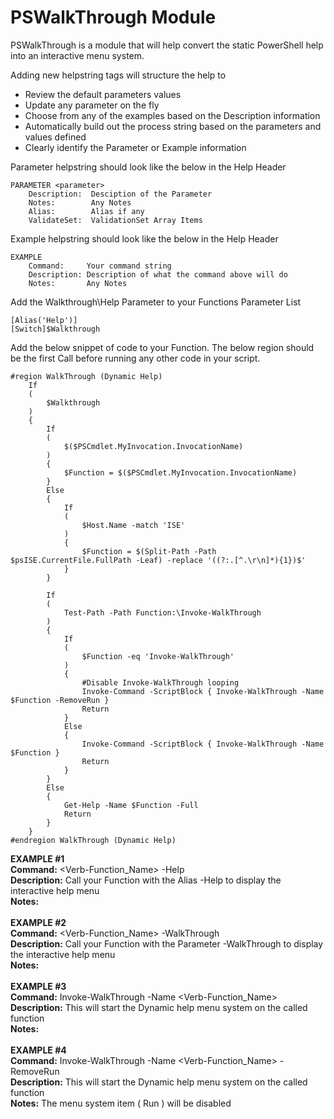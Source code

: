 # PSWalkThrough Module
PSWalkThrough is a module that will help convert the static PowerShell help into an interactive menu system.

Adding new helpstring tags will structure the help to

* Review the default parameters values 
* Update any parameter on the fly
* Choose from any of the examples based on the Description information
* Automatically build out the process string based on the parameters and values defined
* Clearly identify the Parameter or Example information

        
Parameter helpstring should look like the below in the Help Header
```
PARAMETER <parameter>
    Description:  Desciption of the Parameter
    Notes:        Any Notes
    Alias:        Alias if any
    ValidateSet:  ValidationSet Array Items
```
Example helpstring should look like the below in the Help Header
```        
EXAMPLE
    Command:     Your command string
    Description: Description of what the command above will do
    Notes:       Any Notes
```

Add the Walkthrough\Help Parameter to your Functions Parameter List
```
[Alias('Help')]
[Switch]$Walkthrough
```             

Add the below snippet of code to your Function.  The below region should be the first Call before running any other code in your script.
```
#region WalkThrough (Dynamic Help)
    If
    (
        $Walkthrough
    )
    {
        If
        (
            $($PSCmdlet.MyInvocation.InvocationName)
        )
        {
            $Function = $($PSCmdlet.MyInvocation.InvocationName)
        }
        Else
        {
            If
            (
                $Host.Name -match 'ISE'
            )
            {
                $Function = $(Split-Path -Path $psISE.CurrentFile.FullPath -Leaf) -replace '((?:.[^.\r\n]*){1})$'
            }
        }

        If
        (
            Test-Path -Path Function:\Invoke-WalkThrough
        )
        {
            If
            (
                $Function -eq 'Invoke-WalkThrough'
            )
            {
                #Disable Invoke-WalkThrough looping
                Invoke-Command -ScriptBlock { Invoke-WalkThrough -Name $Function -RemoveRun }
                Return
            }
            Else
            {
                Invoke-Command -ScriptBlock { Invoke-WalkThrough -Name $Function }
                Return
            }
        }
        Else
        {
            Get-Help -Name $Function -Full
            Return
        }
    }
#endregion WalkThrough (Dynamic Help)
```

**EXAMPLE #1**<br>
**Command:** <Verb-Function_Name> -Help<br>
**Description:** Call your Function with the Alias -Help to display the interactive help menu<br>
**Notes:**<br>
<br>
**EXAMPLE #2**<br>
**Command:** <Verb-Function_Name> -WalkThrough<br>
**Description:** Call your Function with the Parameter -WalkThrough to display the interactive help menu<br>
**Notes:**<br>
<br>
**EXAMPLE #3**<br>
**Command:** Invoke-WalkThrough -Name <Verb-Function_Name><br>
**Description:** This will start the Dynamic help menu system on the called function<br>
**Notes:**<br>
<br>
**EXAMPLE #4**<br>
**Command:** Invoke-WalkThrough -Name <Verb-Function_Name> -RemoveRun<br>
**Description:** This will start the Dynamic help menu system on the called function<br>
**Notes:** The menu system item ( Run ) will be disabled<br>
